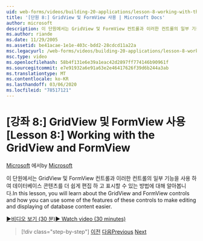 ```yaml
---
uid: web-forms/videos/building-20-applications/lesson-8-working-with-the-gridview-and-formview
title: '[단원 8:] GridView 및 FormView 사용 | Microsoft Docs'
author: microsoft
description: 이 단원에서는 GridView 및 FormView 컨트롤과 이러한 컨트롤의 일부 기능을 사용 하 여 편집 및 분석을 수행 하는 방법에 대해 알아봅니다.
ms.author: riande
ms.date: 11/29/2005
ms.assetid: be41acae-1e1e-403c-bdd2-28cdcd11a22a
msc.legacyurl: /web-forms/videos/building-20-applications/lesson-8-working-with-the-gridview-and-formview
msc.type: video
ms.openlocfilehash: 58b4f131e6e39a1eac42d2897ff774146b90961f
ms.sourcegitcommit: e7e91932a6e91a63e2e46417626f39d6b244a3ab
ms.translationtype: MT
ms.contentlocale: ko-KR
ms.lasthandoff: 03/06/2020
ms.locfileid: "78517121"
---
```

# <a name="lesson-8-working-with-the-gridview-and-formview"></a><span data-ttu-id="5886a-103">[강좌 8:] GridView 및 FormView 사용</span><span class="sxs-lookup"><span data-stu-id="5886a-103">[Lesson 8:] Working with the GridView and FormView</span></span>

<span data-ttu-id="5886a-104">[Microsoft](https://github.com/microsoft) 에서</span><span class="sxs-lookup"><span data-stu-id="5886a-104">by [Microsoft](https://github.com/microsoft)</span></span>

<span data-ttu-id="5886a-105">이 단원에서는 GridView 및 FormView 컨트롤과 이러한 컨트롤의 일부 기능을 사용 하 여 데이터베이스 콘텐츠를 더 쉽게 편집 하 고 표시할 수 있는 방법에 대해 알아봅니다.</span><span class="sxs-lookup"><span data-stu-id="5886a-105">In this lesson, you will learn about the GridView and FormView controls and how you can use some of the features of these controls to make editing and displaying of database content easier.</span></span>

[<span data-ttu-id="5886a-106">&#9654;비디오 보기 (30 분)</span><span class="sxs-lookup"><span data-stu-id="5886a-106">&#9654; Watch video (30 minutes)</span></span>](https://channel9.msdn.com/Blogs/ASP-NET-Site-Videos/lesson-8-working-with-the-gridview-and-formview)

> [!div class="step-by-step"]
> <span data-ttu-id="5886a-107">[이전](lesson-7-databinding-to-user-interface-controls.md)
> [다음](watch-aspnet-development-in-action.md)</span><span class="sxs-lookup"><span data-stu-id="5886a-107">[Previous](lesson-7-databinding-to-user-interface-controls.md)
[Next](watch-aspnet-development-in-action.md)</span></span>
